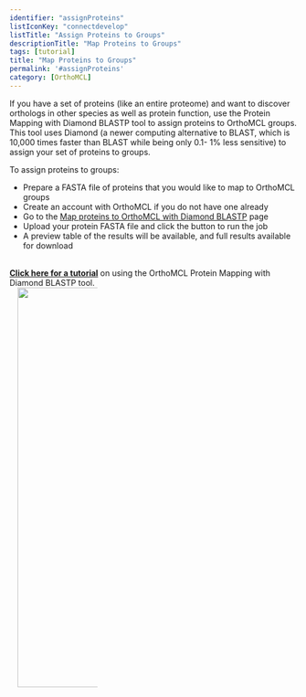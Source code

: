 ```yaml
---
identifier: "assignProteins"
listIconKey: "connectdevelop"
listTitle: "Assign Proteins to Groups"
descriptionTitle: "Map Proteins to Groups"
tags: [tutorial]
title: "Map Proteins to Groups"
permalink: '#assignProteins'
category: [OrthoMCL]
---
```

<div style="margin: auto; max-width: 51em;">
  <p>If you have a set of proteins (like an entire proteome) and want to discover orthologs in other species as well as protein function, use the Protein Mapping with Diamond BLASTP tool to assign proteins to OrthoMCL groups. This tool uses Diamond (a newer computing alternative to BLAST, which is 10,000 times faster than BLAST while being only 0.1- 1% less sensitive) to assign your set of proteins to groups. </p>
<p>To assign proteins to groups:
<ul>
<li>Prepare a FASTA file of proteins that you would like to map to OrthoMCL groups</li>
<li>Create an account with OrthoMCL if you do not have one already</li>
<li>Go to the <a href="/a/app/workspace/map-proteins/new">Map proteins to OrthoMCL with Diamond BLASTP</a> page</li>
<li>Upload your protein FASTA file and click the button to run the job</li>
<li>A preview table of the results will be available, and full results available for download</li>
</ul>
<br>
<a href="{{'/documents/OrthoMCL_protein_mapping_tutorial.pdf' | absolute_url}}"><b>Click here for a tutorial</b></a> on using the OrthoMCL Protein Mapping with Diamond BLASTP tool.
<br>
<div style="width: 10em; margin: 0 1em;">
      <img style="width: 50em" src="{{ "/assets/images/resources_tools/ortho_assign_proteins.png" | absolute_url }}"/>
</div>



